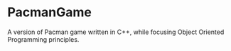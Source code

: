 # PacmanGame
A version of Pacman game written in C++, while focusing Object Oriented Programming principles. 
